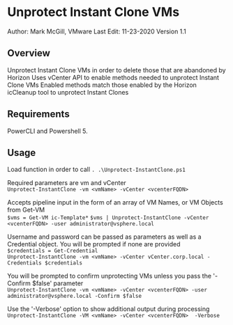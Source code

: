 # Unprotect Instant Clone VMs

Author: Mark McGill, VMware
Last Edit: 11-23-2020
Version 1.1

## Overview
Unprotect Instant Clone VMs in order to delete those that are abandoned by Horizon
Uses vCenter API to enable methods needed to unprotect Instant Clone VMs
Enabled methods match those enabled by the Horizon icCleanup tool to unprotect Instant Clones

## Requirements
PowerCLI and Powershell 5.

## Usage  
Load function in order to call
`. .\Unprotect-InstantClone.ps1`

Required parameters are vm and vCenter  
`Unprotect-InstantClone -vm <vmName> -vCenter <vcenterFQDN>`

Accepts pipeline input in the form of an array of VM Names, or VM Objects from Get-VM  
`$vms = Get-VM ic-Template*`
`$vms | Unprotect-InstantClone -vCenter <vcenterFQDN> -user administrator@vsphere.local`

Username and password can be passed as parameters as well as a Credential object.  You will be prompted if none are provided  
`$credentials = Get-Credential`  
`Unprotect-InstantClone -vm <vmName> -vCenter vCenter.corp.local -Credentials $credentials`

You will be prompted to confirm unprotecting VMs unless you pass the '-Confirm $false' parameter  
`Unprotect-InstantClone -vm <vmName> -vCenter <vcenterFQDN> -user administrator@vsphere.local -Confirm $false`

Use the '-Verbose' option to show additional output during processing  
`Unprotect-InstantClone -VM <vmName> -vCenter <vcenterFQDN>  -Verbose`